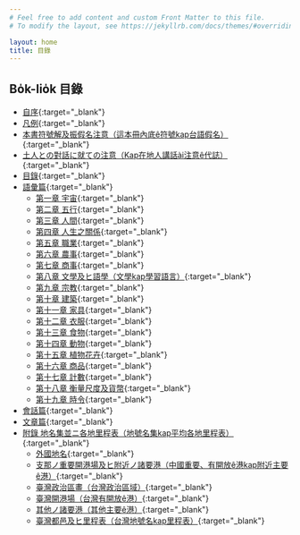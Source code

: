 ```yaml
---
# Feel free to add content and custom Front Matter to this file.
# To modify the layout, see https://jekyllrb.com/docs/themes/#overriding-theme-defaults

layout: home
title: 目錄
---
```


## Bo̍k-lio̍k 目錄
- [自序](./chheh/?page=3){:target="_blank"}
- [凡例](./chheh/?page=6){:target="_blank"}
- [本書符號解及振假名注意（這本冊內底ê符號kap台語假名）](./chheh/?page=8){:target="_blank"}
- [土人との對話に就ての注意（Kap在地人講話ài注意ê代誌）](./chheh/?page=11){:target="_blank"}
- [目錄](./chheh/?page=13){:target="_blank"}
- [語彙篇](./chheh/?page=23){:target="_blank"}
  - [第一章 宇宙](./chheh/?page=23){:target="_blank"}
  - [第二章 五行](./chheh/?page=24){:target="_blank"}
  - [第三章 人間](./chheh/?page=32){:target="_blank"}
  - [第四章 人生之關係](./chheh/?page=39){:target="_blank"}
  - [第五章 職業](./chheh/?page=43){:target="_blank"}
  - [第六章 農事](./chheh/?page=48){:target="_blank"}
  - [第七章 商事](./chheh/?page=50){:target="_blank"}
  - [第八章 文學及ヒ語學（文學kap學習語言）](./chheh/?page=60){:target="_blank"}
  - [第九章 宗教](./chheh/?page=61){:target="_blank"}
  - [第十章 建築](./chheh/?page=63){:target="_blank"}
  - [第十一章 家具](./chheh/?page=66){:target="_blank"}
  - [第十二章 衣服](./chheh/?page=71){:target="_blank"}
  - [第十三章 食物](./chheh/?page=73){:target="_blank"}
  - [第十四章 動物](./chheh/?page=77){:target="_blank"}
  - [第十五章 植物花卉](./chheh/?page=84){:target="_blank"}
  - [第十六章 商品](./chheh/?page=85){:target="_blank"}
  - [第十七章 計數](./chheh/?page=91){:target="_blank"}
  - [第十八章 衡量尺度及貨幣](./chheh/?page=93){:target="_blank"}
  - [第十九章 時令](./chheh/?page=97){:target="_blank"}
- [會話篇](./chheh/?page=101){:target="_blank"}
- [文章篇](./chheh/?page=174){:target="_blank"}
- [附錄 地名集並ニ各地里程表（地號名集kap平均各地里程表）](./chheh/?page=187){:target="_blank"}
  - [外國地名](./chheh/?page=187){:target="_blank"}
  - [支那ノ重要開港場及ヒ附近ノ諸要港（中國重要、有開放ê港kap附近主要ê港）](./chheh/?page=188){:target="_blank"}
  - [臺灣政治區畫（台灣政治區域）](./chheh/?page=188){:target="_blank"}
  - [臺灣開港場（台灣有開放ê港）](./chheh/?page=189){:target="_blank"}
  - [其他ノ諸要港（其他主要ê港）](./chheh/?page=190){:target="_blank"}
  - [臺灣都邑及ヒ里程表（台灣地號名kap里程表）](./chheh/?page=190){:target="_blank"}
